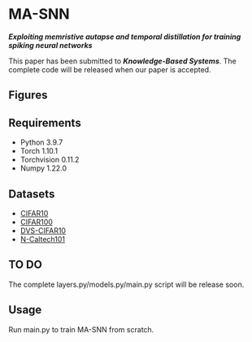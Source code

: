# MA-SNN

***Exploiting memristive autapse and temporal distillation for training spiking neural networks***

This paper has been submitted to ***Knowledge-Based Systems***. The complete code will be released when our paper is accepted.

## Figures


## Requirements
*  Python 3.9.7
*  Torch 1.10.1
*  Torchvision 0.11.2
*  Numpy 1.22.0


## Datasets
*  [CIFAR10](http://www.cs.toronto.edu/~kriz/cifar.html) 
*  [CIFAR100](http://www.cs.toronto.edu/~kriz/cifar.html)
*  [DVS-CIFAR10](https://figshare.com/s/d03a91081824536f12a8)
*  [N-Caltech101](https://www.garrickorchard.com/datasets/n-caltech101)
## TO DO
The complete layers.py/models.py/main.py script will be release soon.


## Usage
Run main.py to train MA-SNN from scratch.
